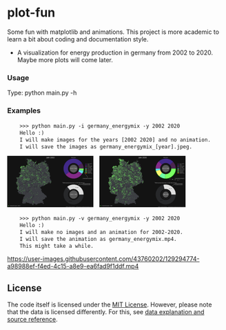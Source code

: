 





# plot-fun

Some fun with matplotlib and animations. 
This project is more academic to learn a bit about coding and documentation style. 


- A visualization for energy production in germany from 2002 to 2020. Maybe more plots will come later. 

### Usage
Type: python main.py -h

### Examples
        >>> python main.py -i germany_energymix -y 2002 2020
        Hello :)
        I will make images for the years [2002 2020] and no animation.
        I will save the images as germany_energymix_[year].jpeg.
<img src = "results/germany_energymix_2002.jpeg"
     alt = "Home Screen"
     style = "float: center; margin-right: 10px;"
     width="200"/>
<img src = "results/germany_energymix_2020.jpeg"
     alt = "Home Screen"
     style = "float: center; margin-right: 10px;"
     width="200"/> 
     
        >>> python main.py -v germany_energymix -y 2002 2020
        Hello :)
        I will make no images and an animation for 2002-2020.
        I will save the animation as germany_energymix.mp4.
        This might take a while.
        

https://user-images.githubusercontent.com/43760202/129294774-a98988ef-f4ed-4c15-a8e9-ea6fad9f1ddf.mp4

     
## License
The code itself is licensed under the [MIT License](LICENSE). 
However, please note that the data is licensed differently. 
For this, see [data explanation and source reference](/data/README.md).
